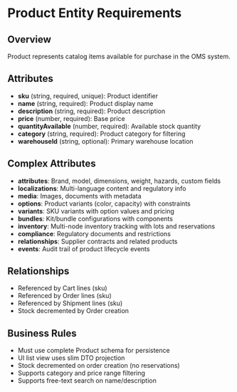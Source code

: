 # Product Entity Requirements

## Overview
Product represents catalog items available for purchase in the OMS system.

## Attributes
- **sku** (string, required, unique): Product identifier
- **name** (string, required): Product display name
- **description** (string, required): Product description
- **price** (number, required): Base price
- **quantityAvailable** (number, required): Available stock quantity
- **category** (string, required): Product category for filtering
- **warehouseId** (string, optional): Primary warehouse location

## Complex Attributes
- **attributes**: Brand, model, dimensions, weight, hazards, custom fields
- **localizations**: Multi-language content and regulatory info
- **media**: Images, documents with metadata
- **options**: Product variants (color, capacity) with constraints
- **variants**: SKU variants with option values and pricing
- **bundles**: Kit/bundle configurations with components
- **inventory**: Multi-node inventory tracking with lots and reservations
- **compliance**: Regulatory documents and restrictions
- **relationships**: Supplier contracts and related products
- **events**: Audit trail of product lifecycle events

## Relationships
- Referenced by Cart lines (sku)
- Referenced by Order lines (sku)
- Referenced by Shipment lines (sku)
- Stock decremented by Order creation

## Business Rules
- Must use complete Product schema for persistence
- UI list view uses slim DTO projection
- Stock decremented on order creation (no reservations)
- Supports category and price range filtering
- Supports free-text search on name/description
